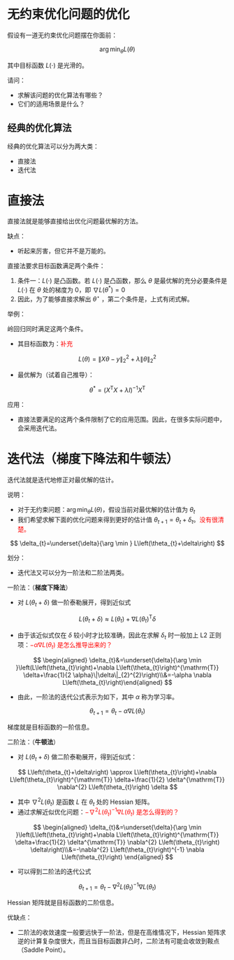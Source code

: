 
# 无约束优化问题的优化

假设有一道无约束优化问题摆在你面前：

$$
\arg \min_{\theta} L(\theta)
$$

其中目标函数 $L(\cdot)$ 是光滑的。

请问：

- 求解该问题的优化算法有哪些？
- 它们的适用场景是什么？

## 经典的优化算法

经典的优化算法可以分为两大类：

- 直接法
- 迭代法



# 直接法

直接法就是能够直接给出优化问题最优解的方法。

缺点：

- 听起来厉害，但它并不是万能的。


直接法要求目标函数满足两个条件：

1. 条件一：$L(\cdot)$ 是凸函数。若 $L(\cdot)$ 是凸函数，那么 $\theta$ 是最优解的充分必要条件是 $L(\cdot)$ 在 $\theta$ 处的梯度为 $0$，即 $\nabla L\left(\theta^{*}\right)=0$
2. 因此，为了能够直接求解出 $\theta^{\star}$ ，第二个条件是，上式有闭式解。

举例：


岭回归同时满足这两个条件。

- 其目标函数为：<span style="color:red;">补充</span>

$$
L(\theta)=\|X \theta-y\|_{2}^{2}+\lambda\|\theta\|_{2}^{2}
$$

- 最优解为（试着自己推导）：

$$
\theta^{*}=\left(X^{\mathrm{T}} X+\lambda I\right)^{-1} X^{\mathrm{T}}
$$


应用：

- 直接法要满足的这两个条件限制了它的应用范围。因此，在很多实际问题中，会采用迭代法。






# 迭代法（梯度下降法和牛顿法）

迭代法就是迭代地修正对最优解的估计。

说明：

- 对于无约束问题：$\arg \min_{\theta} L(\theta)$，假设当前对最优解的估计值为 $\theta_{t}$
- 我们希望求解下面的优化问题来得到更好的估计值 $\theta_{t+1}=\theta_{t}+\delta_{t}$。<span style="color:red;">没有很清楚。</span>


$$
\delta_{t}=\underset{\delta}{\arg \min } L\left(\theta_{t}+\delta\right)
$$

划分：

- 迭代法又可以分为一阶法和二阶法两类。

一阶法：（**梯度下降法**）

- 对 $L\left(\theta_{t}+\delta\right)$ 做一阶泰勒展开，得到近似式

$$
L\left(\theta_{t}+\delta\right) \approx L\left(\theta_{t}\right)+\nabla L\left(\theta_{t}\right)^{\mathrm{T}} \delta
$$

- 由于该近似式仅在 $\delta$ 较小时才比较准确，因此在求解 $\delta_t$ 时一般加上 L2 正则项：<span style="color:red;">$-\alpha \nabla L\left(\theta_{t}\right)$ 是怎么推导出来的？</span>

$$
\begin{aligned}
\delta_{t}&=\underset{\delta}{\arg \min }\left(L\left(\theta_{t}\right)+\nabla L\left(\theta_{t}\right)^{\mathrm{T}} \delta+\frac{1}{2 \alpha}\|\delta\|_{2}^{2}\right)\\&=-\alpha \nabla L\left(\theta_{t}\right)\end{aligned}
$$


- 由此，一阶法的迭代公式表示为如下，其中 $\alpha$ 称为学习率。

$$
\theta_{t+1}=\theta_{t}-\alpha \nabla L\left(\theta_{t}\right)
$$

梯度就是目标函数的一阶信息。


二阶法：（**牛顿法**）

- 对 $L\left(\theta_{t}+\delta\right)$ 做二阶泰勒展开，得到近似式：


$$
L\left(\theta_{t}+\delta\right) \approx L\left(\theta_{t}\right)+\nabla L\left(\theta_{t}\right)^{\mathrm{T}} \delta+\frac{1}{2} \delta^{\mathrm{T}} \nabla^{2} L\left(\theta_{t}\right) \delta
$$

- 其中 $\nabla^{2} L\left(\theta_{t}\right)$ 是函数 $L$ 在 $\theta_{t}$ 处的 Hessian 矩阵。
- 通过求解近似优化问题：<span style="color:red;">$-\nabla^{2} L\left(\theta_{t}\right)^{-1} \nabla L\left(\theta_{t}\right)$ 是怎么得到的？</span>


$$
\begin{aligned}
\delta_{t}&=\underset{\delta}{\arg \min }\left(L\left(\theta_{t}\right)+\nabla L\left(\theta_{t}\right)^{\mathrm{T}} \delta+\frac{1}{2} \delta^{\mathrm{T}} \nabla^{2} L\left(\theta_{t}\right) \delta\right)\\&=-\nabla^{2} L\left(\theta_{t}\right)^{-1} \nabla L\left(\theta_{t}\right)
\end{aligned}
$$


- 可以得到二阶法的迭代公式

$$
\theta_{t+1}=\theta_{t}-\nabla^{2} L\left(\theta_{t}\right)^{-1} \nabla L\left(\theta_{t}\right)
$$


Hessian 矩阵就是目标函数的二阶信息。


优缺点：

- 二阶法的收敛速度一般要远快于一阶法，但是在高维情况下，Hessian 矩阵求逆的计算复杂度很大，而且当目标函数非凸时，二阶法有可能会收敛到鞍点（Saddle Point）。


